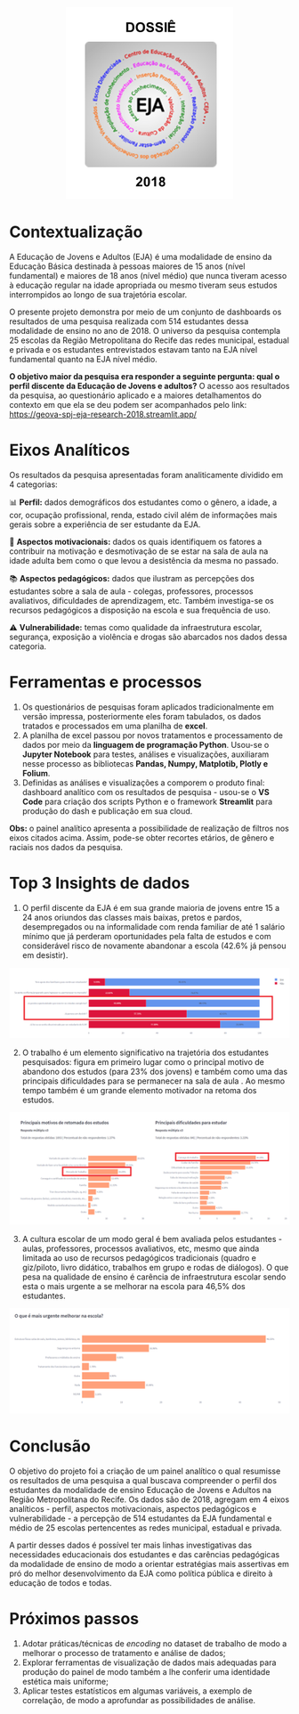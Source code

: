 <p align="center">
  <img src= images/logo_eja_(2).png alt="Sublime's custom image" width=300)/>
</p>

# Contextualização
A Educação de Jovens e Adultos (EJA) é uma modalidade de ensino da Educação Básica destinada à pessoas maiores de 15 anos (nível fundamental) e maiores de 18 anos (nível médio) que nunca tiveram acesso à educação regular na idade apropriada ou mesmo tiveram seus estudos interrompidos ao longo de sua trajetória escolar.

O presente projeto demonstra por meio de um conjunto de dashboards os resultados de uma pesquisa realizada com 514 estudantes dessa modalidade de ensino no ano de 2018. O universo da pesquisa contempla 25 escolas da Região Metropolitana do Recife das redes municipal, estadual e privada e os estudantes entrevistados estavam tanto na EJA nível fundamental quanto na EJA nível médio.

**O objetivo maior da pesquisa era responder a seguinte pergunta: qual o perfil discente da Educação de Jovens e adultos?** O acesso aos resultados da pesquisa, ao questionário aplicado e a maiores detalhamentos do contexto em que ela se deu podem ser acompanhados pelo link: https://geova-spj-eja-research-2018.streamlit.app/

# Eixos Analíticos

Os resultados da pesquisa apresentadas foram analiticamente dividido em 4 categorias:

📊 **Perfil:** dados demográficos dos estudantes como o gênero, a idade, a cor, ocupação profissional, renda, estado civil além de informações mais gerais sobre a experiência de ser estudante da EJA.

💪 **Aspectos motivacionais:** dados os quais identifiquem os fatores a contribuir na motivação e desmotivação de se estar na sala de aula na idade adulta bem como o que levou a desistência da mesma no passado.

📚 **Aspectos pedagógicos:** dados que ilustram as percepções dos estudantes sobre a sala de aula - colegas, professores, processos avaliativos, dificuldades de aprendizagem, etc. Também investiga-se os recursos pedagógicos a disposição na escola e sua frequência de uso.

⚠️ **Vulnerabilidade:** temas como qualidade da infraestrutura escolar, segurança, exposição a violência e drogas são abarcados nos dados dessa categoria.

# Ferramentas e processos

1. Os questionários de pesquisas foram aplicados tradicionalmente em versão impressa, posteriormente eles foram tabulados, os dados tratados e processados em uma planilha de **excel**.
2. A planilha de excel passou por novos tratamentos e processamento de dados por meio da **linguagem de programação Python**. Usou-se o **Jupyter Notebook** para testes, análises e visualizações, auxiliaram nesse processo as bibliotecas **Pandas, Numpy, Matplotib, Plotly e Folium**.
3. Definidas as análises e visualizações a comporem o produto final: dashboard analítico com os resultados de pesquisa - usou-se o **VS Code** para criação dos scripts Python e o framework **Streamlit** para produção do dash e publicação em sua cloud.

**Obs:** o painel analítico apresenta a possibilidade de realização de filtros nos eixos citados acima. Assim, pode-se obter recortes etários, de gênero e raciais nos dados da pesquisa.

# Top 3 Insights de dados

1. O perfil discente da EJA é em sua grande maioria de jovens entre 15 a 24 anos oriundos das classes mais baixas, pretos e pardos, desempregados ou na informalidade com renda familiar de até 1 salário mínimo que já perderam oportunidades pela falta de estudos e com considerável risco de novamente abandonar a escola (42.6% já pensou em desistir).

<p align="center">
  <img src= images/general_eja.png alt="Sublime's custom image"/>
</p>

2. O trabalho é um elemento significativo na trajetória dos estudantes pesquisados: figura em primeiro lugar como o principal motivo de abandono dos estudos (para 23% dos jovens) e também como uma das principais dificuldades para se permanecer na sala de aula . Ao mesmo tempo também é um grande elemento motivador na retoma dos estudos.

<p align="center">
  <img src= images/motivacional_eja.png alt="Sublime's custom image"/>
</p>

3. A cultura escolar de um modo geral é bem avaliada pelos estudantes - aulas, professores, processos avaliativos, etc, mesmo que ainda limitada ao uso de recursos pedagógicos tradicionais (quadro e giz/piloto, livro didático, trabalhos em grupo e rodas de diálogos). O que pesa na qualidade de ensino é carência de infraestrutura escolar sendo esta o mais urgente a se melhorar na escola para 46,5% dos estudantes.

<p align="center">
  <img src= images/melhora_eja.png alt="Sublime's custom image"/>
</p>

# Conclusão

O objetivo do projeto foi a criação de um painel analítico o qual resumisse os resultados de uma pesquisa a qual buscava compreender o perfil dos estudantes da modalidade de ensino Educação de Jovens e Adultos na Região Metropolitana do Recife. Os dados são de 2018, agregam em 4 eixos analíticos - perfil, aspectos motivacionais, aspectos pedagógicos e vulnerabilidade - a percepção de 514 estudantes da EJA fundamental e médio de 25 escolas pertencentes as redes municipal, estadual e privada. 

A partir desses dados é possível ter mais linhas investigativas das necessidades educacionais dos estudantes e das carências pedagógicas da modalidade de ensino de modo a orientar estratégias mais assertivas em pró do melhor desenvolvimento da EJA como política pública e direito à educação de todos e todas.

# Próximos passos

1. Adotar práticas/técnicas de *encoding* no dataset de trabalho de modo a melhorar o processo de tratamento e análise de dados;
2. Explorar ferramentas de visualização de dados mais adequadas para produção do painel de modo também a lhe conferir uma identidade estética mais uniforme;
3. Aplicar testes estatísticos em algumas variáveis, a exemplo de correlação, de modo a aprofundar as possibilidades de análise.

